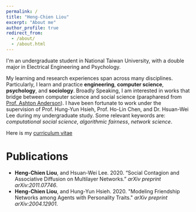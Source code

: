 ```yaml
---
permalink: /
title: "Heng-Chien Liou"
excerpt: "About me"
author_profile: true
redirect_from: 
  - /about/
  - /about.html
---
```

I'm an undergraduate student in National Taiwan University, with a double major in Electrical Engineering and Psychology. 

My learning and research experiences span across many disciplines. Particularly, I learn and practice **engineering**, **computer science**, **psychology**, and **sociology**. Broadly Speaking, I am interested in works that bridge between computer science and social science (parapharesd from [Prof. Ashton Anderson](http://www.cs.toronto.edu/~ashton/)). I have been fortunate to work under the supervision of Prof. Hung-Yun Hsieh, Prof. Ho-Lin Chen, and Dr. Hsuan-Wei Lee during my undergraduate study. Some relevant keywords are: *computational social science*, *algorithmic fairness*, *network science*. 

Here is my [curriculum vitae](https://leohcliou.github.io/files/CV20200511.pdf)

# Publications 
* **Heng-Chien Liou**, and Hsuan-Wei Lee. 2020. “Social Contagion and Associative Diffusion on Multilayer Networks.” *arXiv preprint arXiv:2011.07746*.
* **Heng-Chien Liou**, and Hung-Yun Hsieh. 2020. "Modeling Friendship Networks among Agents with Personality Traits." *arXiv preprint arXiv:2004.12901*.


